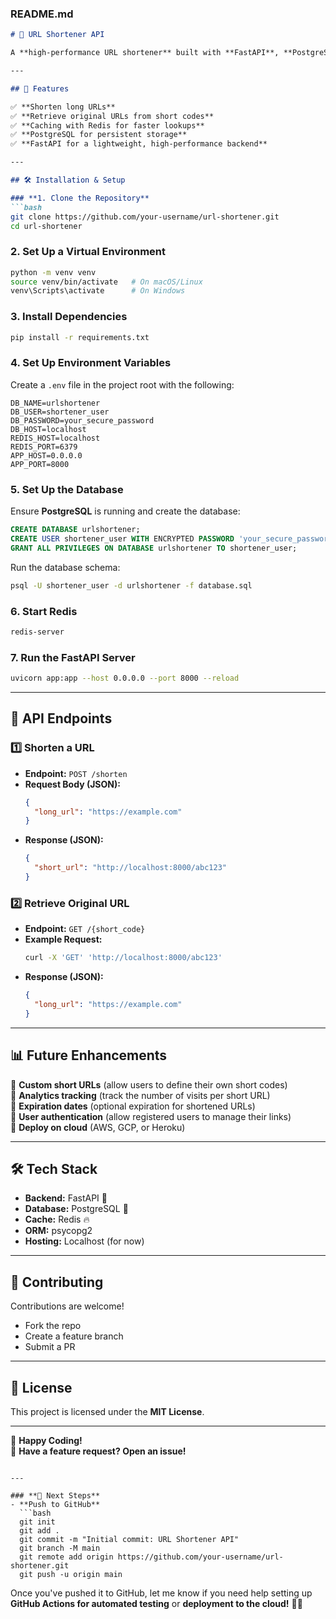 
### **README.md**

```md
# 🔗 URL Shortener API

A **high-performance URL shortener** built with **FastAPI**, **PostgreSQL**, and **Redis**. This API allows users to shorten long URLs and retrieve the original URLs using a generated short code.

---

## 🚀 Features

✅ **Shorten long URLs**  
✅ **Retrieve original URLs from short codes**  
✅ **Caching with Redis for faster lookups**  
✅ **PostgreSQL for persistent storage**  
✅ **FastAPI for a lightweight, high-performance backend**

---

## 🛠️ Installation & Setup

### **1. Clone the Repository**
```bash
git clone https://github.com/your-username/url-shortener.git
cd url-shortener
```

### **2. Set Up a Virtual Environment**
```bash
python -m venv venv
source venv/bin/activate   # On macOS/Linux
venv\Scripts\activate      # On Windows
```

### **3. Install Dependencies**
```bash
pip install -r requirements.txt
```

### **4. Set Up Environment Variables**
Create a `.env` file in the project root with the following:
```env
DB_NAME=urlshortener
DB_USER=shortener_user
DB_PASSWORD=your_secure_password
DB_HOST=localhost
REDIS_HOST=localhost
REDIS_PORT=6379
APP_HOST=0.0.0.0
APP_PORT=8000
```

### **5. Set Up the Database**
Ensure **PostgreSQL** is running and create the database:
```sql
CREATE DATABASE urlshortener;
CREATE USER shortener_user WITH ENCRYPTED PASSWORD 'your_secure_password';
GRANT ALL PRIVILEGES ON DATABASE urlshortener TO shortener_user;
```
Run the database schema:
```bash
psql -U shortener_user -d urlshortener -f database.sql
```

### **6. Start Redis**
```bash
redis-server
```

### **7. Run the FastAPI Server**
```bash
uvicorn app:app --host 0.0.0.0 --port 8000 --reload
```

---

## 📌 API Endpoints

### **1️⃣ Shorten a URL**
- **Endpoint:** `POST /shorten`
- **Request Body (JSON):**
  ```json
  {
    "long_url": "https://example.com"
  }
  ```
- **Response (JSON):**
  ```json
  {
    "short_url": "http://localhost:8000/abc123"
  }
  ```

### **2️⃣ Retrieve Original URL**
- **Endpoint:** `GET /{short_code}`
- **Example Request:**
  ```bash
  curl -X 'GET' 'http://localhost:8000/abc123'
  ```
- **Response (JSON):**
  ```json
  {
    "long_url": "https://example.com"
  }
  ```

---

## 📊 Future Enhancements
🔹 **Custom short URLs** (allow users to define their own short codes)  
🔹 **Analytics tracking** (track the number of visits per short URL)  
🔹 **Expiration dates** (optional expiration for shortened URLs)  
🔹 **User authentication** (allow registered users to manage their links)  
🔹 **Deploy on cloud** (AWS, GCP, or Heroku)  

---

## 🛠️ Tech Stack
- **Backend:** FastAPI 🚀
- **Database:** PostgreSQL 🐘
- **Cache:** Redis 🔥
- **ORM:** psycopg2
- **Hosting:** Localhost (for now)

---

## 🤝 Contributing
Contributions are welcome!  
- Fork the repo  
- Create a feature branch  
- Submit a PR  

---

## 📜 License
This project is licensed under the **MIT License**.

---

🚀 **Happy Coding!**  
📩 **Have a feature request? Open an issue!**
```

---

### **📌 Next Steps**
- **Push to GitHub**
  ```bash
  git init
  git add .
  git commit -m "Initial commit: URL Shortener API"
  git branch -M main
  git remote add origin https://github.com/your-username/url-shortener.git
  git push -u origin main
  ```

Once you've pushed it to GitHub, let me know if you need help setting up **GitHub Actions for automated testing** or **deployment to the cloud!** 🚀🔥
